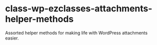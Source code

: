 class-wp-ezclasses-attachments-helper-methods
=============================================

Assorted helper methods for making life with WordPress attachments easier. 
